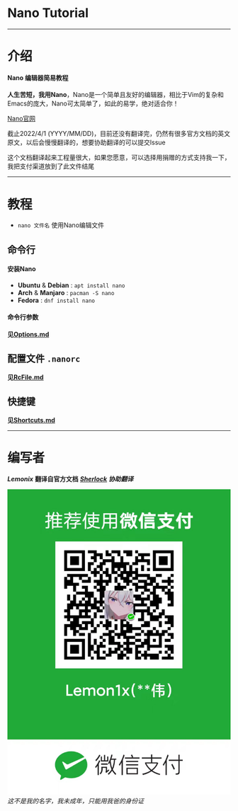# Nano Tutorial


***


# 介绍

#### Nano 编辑器简易教程
**人生苦短，我用Nano**，Nano是一个简单且友好的编辑器，相比于Vim的复杂和Emacs的庞大，Nano可太简单了，如此的易学，绝对适合你！

[Nano官网](https://www.nano-editor.org/)

截止2022/4/1 (YYYY/MM/DD)，目前还没有翻译完，仍然有很多官方文档的英文原文，以后会慢慢翻译的，想要协助翻译的可以提交Issue

这个文档翻译起来工程量很大，如果您愿意，可以选择用捐赠的方式支持我一下，我把支付渠道放到了此文件结尾

***


# 教程
- `nano 文件名` 使用Nano编辑文件

## 命令行
#### 安装Nano
- **Ubuntu** & **Debian** : `apt install nano`
- **Arch** & **Manjaro** : `pacman -S nano`
- **Fedora** : `dnf install nano`

#### 命令行参数
**见[Options.md](Options.md)**

## 配置文件 `.nanorc`
**见[RcFile.md](RcFile.md)**

## 快捷键
**见[Shortcuts.md](Shortcuts.md)**


***


# 编写者
***Lemonix*** **翻译自官方文档**
***[Sherlock](https://github.com/Sherlockcxk) 协助翻译***

![捐赠](Donate.jpg)
_这不是我的名字，我未成年，只能用我爸的身份证_
